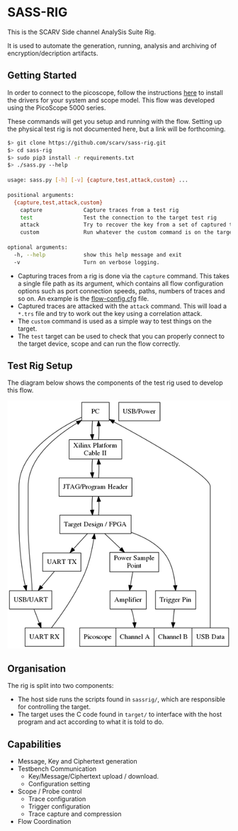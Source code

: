
# SASS-RIG

This is the SCARV Side channel AnalySis Suite Rig.

It is used to automate the generation, running, analysis and archiving of
encryption/decription artifacts.

## Getting Started

In order to connect to the picoscope, follow the instructions
[here](https://www.picotech.com/downloads) to install the drivers for your
system and scope model. This flow was developed using the
PicoScope 5000 series.

These commands will get you setup and running with the flow. Setting up the
physical test rig is not documented here, but a link will be forthcoming.

```sh
$> git clone https://github.com/scarv/sass-rig.git
$> cd sass-rig
$> sudo pip3 install -r requirements.txt
$> ./sass.py --help

usage: sass.py [-h] [-v] {capture,test,attack,custom} ...

positional arguments:
  {capture,test,attack,custom}
    capture             Capture traces from a test rig
    test                Test the connection to the target test rig
    attack              Try to recover the key from a set of captured traces
    custom              Run whatever the custom command is on the target

optional arguments:
  -h, --help            show this help message and exit
  -v                    Turn on verbose logging.
```

- Capturing traces from a rig is done via the `capture` command. This takes
a single file path as its argument, which contains all flow configuration
options such as port connection speeds, paths, numbers of traces and so on.
An example is the [flow-config.cfg](flow-config.cfg) file.
- Captured traces are attacked with the `attack` command. This will load a
`*.trs` file and try to work out the key using a correlation attack.
- The `custom` command is used as a simple way to test things on the target.
- The `test` target can be used to check that you can properly connect to
the target device, scope and can run the flow correctly.

## Test Rig Setup

The diagram below shows the components of the test rig used to develop this
flow.

![Rig Diagram](docs/rig.png)

## Organisation

The rig is split into two components:

- The host side runs the scripts found in `sassrig/`, which are responsible
  for controlling the target.
- The target uses the C code found in `target/` to interface with the host
  program and act according to what it is told to do.

## Capabilities

- Message, Key and Ciphertext generation
- Testbench Communication
  - Key/Message/Ciphertext upload / download.
  - Configuration setting
- Scope / Probe control
  - Trace configuration
  - Trigger configuration
  - Trace capture and compression
- Flow Coordination

